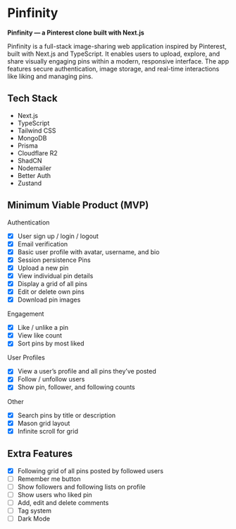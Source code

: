 # Pinfinity

**Pinfinity — a Pinterest clone built with Next.js**

Pinfinity is a full-stack image-sharing web application inspired by Pinterest, built with Next.js and TypeScript. It enables users to upload, explore, and share visually engaging pins within a modern, responsive interface. The app features secure authentication, image storage, and real-time interactions like liking and managing pins.

## Tech Stack

- Next.js
- TypeScript
- Tailwind CSS
- MongoDB
- Prisma
- Cloudflare R2
- ShadCN
- Nodemailer
- Better Auth
- Zustand

## Minimum Viable Product (MVP)

Authentication

- [x] User sign up / login / logout
- [x] Email verification
- [x] Basic user profile with avatar, username, and bio
- [x] Session persistence Pins
- [x] Upload a new pin
- [x] View individual pin details
- [x] Display a grid of all pins
- [x] Edit or delete own pins
- [x] Download pin images

Engagement

- [x] Like / unlike a pin
- [x] View like count
- [x] Sort pins by most liked

User Profiles

- [x] View a user’s profile and all pins they’ve posted
- [x] Follow / unfollow users
- [x] Show pin, follower, and following counts

Other

- [x] Search pins by title or description
- [x] Mason grid layout
- [x] Infinite scroll for grid

## Extra Features

- [x] Following grid of all pins posted by followed users
- [ ] Remember me button
- [ ] Show followers and following lists on profile
- [ ] Show users who liked pin
- [ ] Add, edit and delete comments
- [ ] Tag system
- [ ] Dark Mode

